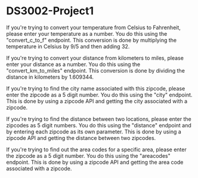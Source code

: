 # DS3002-Project1

If you're trying to convert your temperature from Celsius to Fahrenheit, please enter your temperature as a number.
  You do this using the "convert_c_to_f" endpoint.
  This conversion is done by multiplying the temperature in Celsius by 9/5 and then adding 32.

If you're trying to convert your distance from kilometers to miles, please enter your distance as a number.
  You do this using the "convert_km_to_miles" endpoint.
  This conversion is done by dividing the distance in kilometers by 1.609344.

If you're trying to find the city name associated with this zipcode, please enter the zipcode as a 5 digit number. 
  You do this using the "city" endpoint.
  This is done by using a zipcode API and getting the city associated with a zipcode.

If you're trying to find the distance between two locations, please enter the zipcodes as 5 digit numbers.
  You do this using the "distance" endpoint and by entering each zipcode as its own parameter.
  This is done by using a zipcode API and getting the distance between two zipcodes.

If you're trying to find out the area codes for a specific area, please enter the zipcode as a 5 digit number. 
  You do this using the "areacodes" endpoint.
  This is done by using a zipcode API and getting the area code associated with a zipcode.
